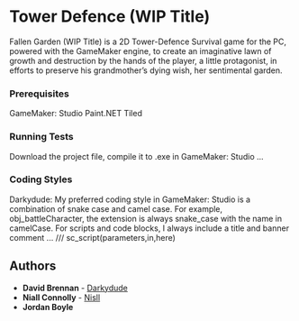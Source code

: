# Tower Defence (WIP Title)

Fallen Garden (WIP Title) is a 2D Tower-Defence Survival game for the PC, powered with the GameMaker engine, to create an imaginative lawn of growth and destruction by the hands of the player, a little protagonist, in efforts to preserve his grandmother’s dying wish, her sentimental garden.

### Prerequisites

GameMaker: Studio
Paint.NET
Tiled

### Running Tests

Download the project file, compile it to .exe in GameMaker: Studio ...

### Coding Styles

Darkydude: My preferred coding style in GameMaker: Studio is a combination of snake case and camel case.
For example, obj_battleCharacter, the extension is always snake_case with the name in camelCase.
For scripts and code blocks, I always include a title and banner comment ... /// sc_script(parameters,in,here)

## Authors

* **David Brennan** - [Darkydude](https://github.com/Darkydude)
* **Niall Connolly** - [Nisll](https://github.com/Nisll)
* **Jordan Boyle**
